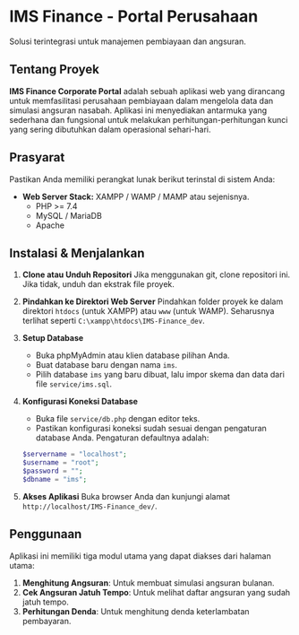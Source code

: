 # IMS Finance - Portal Perusahaan

Solusi terintegrasi untuk manajemen pembiayaan dan angsuran.

## Tentang Proyek

**IMS Finance Corporate Portal** adalah sebuah aplikasi web yang dirancang untuk memfasilitasi perusahaan pembiayaan dalam mengelola data dan simulasi angsuran nasabah. Aplikasi ini menyediakan antarmuka yang sederhana dan fungsional untuk melakukan perhitungan-perhitungan kunci yang sering dibutuhkan dalam operasional sehari-hari.

## Prasyarat

Pastikan Anda memiliki perangkat lunak berikut terinstal di sistem Anda:

*   **Web Server Stack:** XAMPP / WAMP / MAMP atau sejenisnya.
    *   PHP >= 7.4
    *   MySQL / MariaDB
    *   Apache

## Instalasi & Menjalankan

1.  **Clone atau Unduh Repositori**
    Jika menggunakan git, clone repositori ini. Jika tidak, unduh dan ekstrak file proyek.

2.  **Pindahkan ke Direktori Web Server**
    Pindahkan folder proyek ke dalam direktori `htdocs` (untuk XAMPP) atau `www` (untuk WAMP). Seharusnya terlihat seperti `C:\xampp\htdocs\IMS-Finance_dev`.

3.  **Setup Database**
    *   Buka phpMyAdmin atau klien database pilihan Anda.
    *   Buat database baru dengan nama `ims`.
    *   Pilih database `ims` yang baru dibuat, lalu impor skema dan data dari file `service/ims.sql`.

4.  **Konfigurasi Koneksi Database**
    *   Buka file `service/db.php` dengan editor teks.
    *   Pastikan konfigurasi koneksi sudah sesuai dengan pengaturan database Anda. Pengaturan defaultnya adalah:
    ```php
    $servername = "localhost";
    $username = "root";
    $password = "";
    $dbname = "ims";
    ```

5.  **Akses Aplikasi**
    Buka browser Anda dan kunjungi alamat `http://localhost/IMS-Finance_dev/`.

## Penggunaan

Aplikasi ini memiliki tiga modul utama yang dapat diakses dari halaman utama:

1.  **Menghitung Angsuran**: Untuk membuat simulasi angsuran bulanan.
2.  **Cek Angsuran Jatuh Tempo**: Untuk melihat daftar angsuran yang sudah jatuh tempo.
3.  **Perhitungan Denda**: Untuk menghitung denda keterlambatan pembayaran.